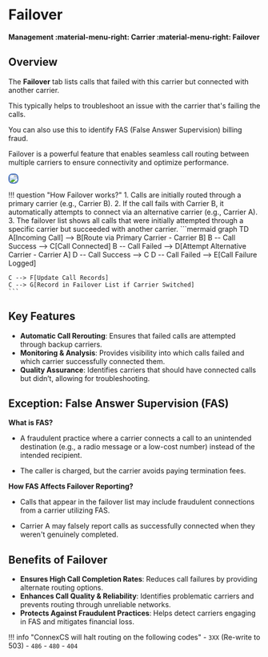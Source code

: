 # Failover

**Management :material-menu-right: Carrier :material-menu-right: Failover**

## Overview

The **Failover** tab lists calls that failed with this carrier but connected with another carrier.

This typically helps to troubleshoot an issue with the carrier that's failing the calls.

You can also use this to identify FAS (False Answer Supervision) billing fraud.

Failover is a powerful feature that enables seamless call routing between multiple carriers to ensure connectivity and optimize performance.


<img src= "/carrier/img/carrierfailover.png" style="border: 2px solid #4472C4; border-radius: 8px;">

!!! question "How Failover works?"
    1. Calls are initially routed through a primary carrier (e.g., Carrier B).
    2. If the call fails with Carrier B, it automatically attempts to connect via an alternative carrier (e.g., Carrier A).
    3. The failover list shows all calls that were initially attempted through a specific carrier but succeeded with another carrier.
    ```mermaid
    graph TD
    A[Incoming Call] --> B[Route via Primary Carrier - Carrier B]
    B -- Call Success --> C[Call Connected]
    B -- Call Failed --> D[Attempt Alternative Carrier - Carrier A]
    D -- Call Success --> C
    D -- Call Failed --> E[Call Failure Logged]

    C --> F[Update Call Records]
    C --> G[Record in Failover List if Carrier Switched]
    ```

## Key Features

+ **Automatic Call Rerouting**: Ensures that failed calls are attempted through backup carriers.
+ **Monitoring & Analysis**: Provides visibility into which calls failed and which carrier successfully connected them.
+ **Quality Assurance**: Identifies carriers that should have connected calls but didn’t, allowing for troubleshooting.

## Exception: False Answer Supervision (FAS)

**What is FAS?**
  
  + A fraudulent practice where a carrier connects a call to an unintended destination (e.g., a radio message or a low-cost number) instead of the intended recipient.
  
  + The caller is charged, but the carrier avoids paying termination fees.

**How FAS Affects Failover Reporting?**

+ Calls that appear in the failover list may include fraudulent connections from a carrier utilizing FAS.

+ Carrier A may falsely report calls as successfully connected when they weren't genuinely completed.

## Benefits of Failover

+ **Ensures High Call Completion Rates**: Reduces call failures by providing alternate routing options.
+ **Enhances Call Quality & Reliability**: Identifies problematic carriers and prevents routing through unreliable networks.
+ **Protects Against Fraudulent Practices**: Helps detect carriers engaging in FAS and mitigates financial loss.

!!! info "ConnexCS will halt routing on the following codes"
    - `3XX` (Re-write to 503)
    - `486`
    - `480`
    - `404`
